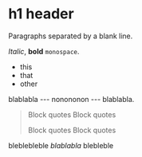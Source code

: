 h1 header
============

Paragraphs separated by a blank line.

*Italic*, **bold** `monospace`. 

  * this
  * that
  * other

blablabla --- nonononon --- blablabla.

> Block quotes
> Block quotes
>
> Block quotes
> Block quotes

bleblebleble *blablabla* blebleble
